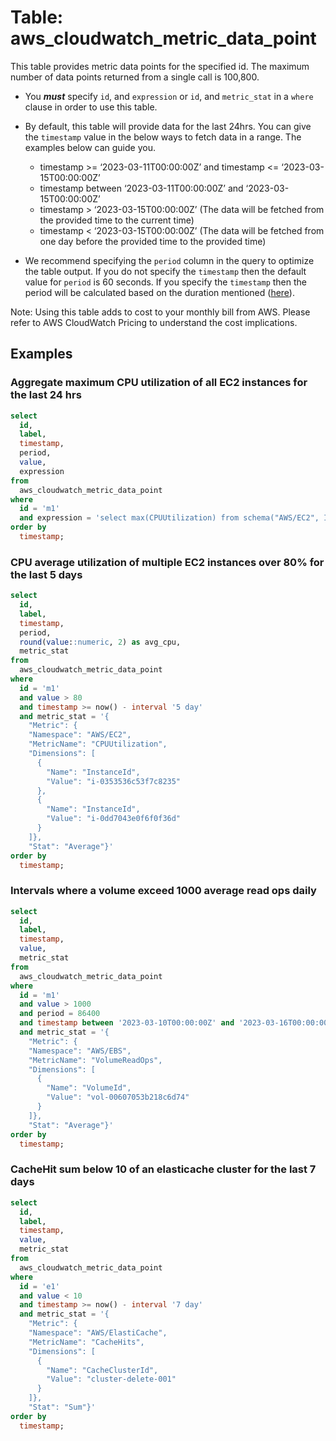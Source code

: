# Table: aws_cloudwatch_metric_data_point

This table provides metric data points for the specified id. The maximum number of data points returned from a single call is 100,800.

- You **_must_** specify `id`, and `expression` or `id`, and `metric_stat` in a `where` clause in order to use this table.

- By default, this table will provide data for the last 24hrs. You can give the `timestamp` value in the below ways to fetch data in a range. The examples below can guide you.

  - timestamp >= ‘2023-03-11T00:00:00Z’ and timestamp <= ‘2023-03-15T00:00:00Z’
  - timestamp between ‘2023-03-11T00:00:00Z’ and ‘2023-03-15T00:00:00Z’
  - timestamp > ‘2023-03-15T00:00:00Z’ (The data will be fetched from the provided time to the current time)
  - timestamp < ‘2023-03-15T00:00:00Z’ (The data will be fetched from one day before the provided time to the provided time)

- We recommend specifying the `period` column in the query to optimize the table output. If you do not specify the `timestamp` then the default value for `period` is 60 seconds. If you specify the `timestamp` then the period will be calculated based on the duration mentioned ([here](https://pkg.go.dev/github.com/aws/aws-sdk-go-v2/service/cloudwatch/types#MetricStat.Period)).

Note: Using this table adds to cost to your monthly bill from AWS. Please refer to AWS CloudWatch Pricing to understand the cost implications.

## Examples

### Aggregate maximum CPU utilization of all EC2 instances for the last 24 hrs

```sql
select
  id,
  label,
  timestamp,
  period,
  value,
  expression
from
  aws_cloudwatch_metric_data_point
where
  id = 'm1'
  and expression = 'select max(CPUUtilization) from schema("AWS/EC2", InstanceId)'
order by
  timestamp;
```

### CPU average utilization of multiple EC2 instances over 80% for the last 5 days

```sql
select
  id,
  label,
  timestamp,
  period,
  round(value::numeric, 2) as avg_cpu,
  metric_stat
from
  aws_cloudwatch_metric_data_point
where
  id = 'm1'
  and value > 80
  and timestamp >= now() - interval '5 day'
  and metric_stat = '{
    "Metric": {
    "Namespace": "AWS/EC2",
    "MetricName": "CPUUtilization",
    "Dimensions": [
      {
        "Name": "InstanceId",
        "Value": "i-0353536c53f7c8235"
      },
      {
        "Name": "InstanceId",
        "Value": "i-0dd7043e0f6f0f36d"
      }
    ]},
    "Stat": "Average"}'
order by
  timestamp;
```

### Intervals where a volume exceed 1000 average read ops daily

```sql
select
  id,
  label,
  timestamp,
  value,
  metric_stat
from
  aws_cloudwatch_metric_data_point
where
  id = 'm1'
  and value > 1000
  and period = 86400
  and timestamp between '2023-03-10T00:00:00Z' and '2023-03-16T00:00:00Z'
  and metric_stat = '{
    "Metric": {
    "Namespace": "AWS/EBS",
    "MetricName": "VolumeReadOps",
    "Dimensions": [
      {
        "Name": "VolumeId",
        "Value": "vol-00607053b218c6d74"
      }
    ]},
    "Stat": "Average"}'
order by
  timestamp;
```

### CacheHit sum below 10 of an elasticache cluster for the last 7 days

```sql
select
  id,
  label,
  timestamp,
  value,
  metric_stat
from
  aws_cloudwatch_metric_data_point
where
  id = 'e1'
  and value < 10
  and timestamp >= now() - interval '7 day'
  and metric_stat = '{
    "Metric": {
    "Namespace": "AWS/ElastiCache",
    "MetricName": "CacheHits",
    "Dimensions": [
      {
        "Name": "CacheClusterId",
        "Value": "cluster-delete-001"
      }
    ]},
    "Stat": "Sum"}'
order by
  timestamp;
```
